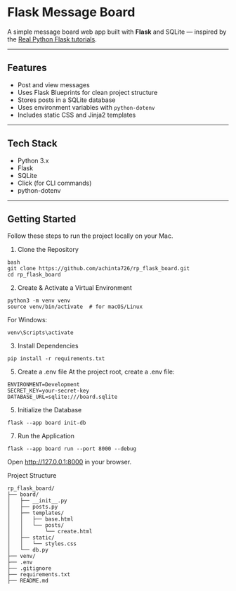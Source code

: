 # Flask Message Board

A simple message board web app built with **Flask** and SQLite — inspired by the [Real Python Flask tutorials](https://realpython.com/).

---

## Features

- Post and view messages
- Uses Flask Blueprints for clean project structure
- Stores posts in a SQLite database
- Uses environment variables with `python-dotenv`
- Includes static CSS and Jinja2 templates

---

## Tech Stack

- Python 3.x
- Flask
- SQLite
- Click (for CLI commands)
- python-dotenv

---

## Getting Started

Follow these steps to run the project locally on your Mac.

1. Clone the Repository

```
bash
git clone https://github.com/achinta726/rp_flask_board.git
cd rp_flask_board
```

2. Create & Activate a Virtual Environment 
```
python3 -m venv venv  
source venv/bin/activate  # for macOS/Linux
```
 For Windows:  
``` 
venv\Scripts\activate
```

3. Install Dependencies
```
pip install -r requirements.txt
```

5. Create a .env file 
At the project root, create a .env file:

```
ENVIRONMENT=Development  
SECRET_KEY=your-secret-key  
DATABASE_URL=sqlite:///board.sqlite
```

5. Initialize the Database 
```
flask --app board init-db
```

7. Run the Application  
```
flask --app board run --port 8000 --debug
```

Open http://127.0.0.1:8000 in your browser.  

Project Structure

```
rp_flask_board/  
├── board/  
│   ├── __init__.py  
│   ├── posts.py  
│   ├── templates/  
│   │   ├── base.html  
│   │   └── posts/  
│   │       └── create.html  
│   ├── static/  
│   │   └── styles.css  
│   └── db.py  
├── venv/  
├── .env  
├── .gitignore  
├── requirements.txt  
├── README.md

```
